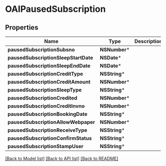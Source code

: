 # OAIPausedSubscription

## Properties
Name | Type | Description | Notes
------------ | ------------- | ------------- | -------------
**pausedSubscriptionSubsno** | **NSNumber*** |  | 
**pausedSubscriptionSleepStartDate** | **NSDate*** |  | 
**pausedSubscriptionSleepEndDate** | **NSDate*** |  | 
**pausedSubscriptionCreditType** | **NSString*** |  | 
**pausedSubscriptionCreditAmount** | **NSNumber*** |  | 
**pausedSubscriptionSleepType** | **NSString*** |  | 
**pausedSubscriptionCredited** | **NSNumber*** |  | 
**pausedSubscriptionCreditInvno** | **NSNumber*** |  | 
**pausedSubscriptionBookingDate** | **NSString*** |  | 
**pausedSubscriptionAllowWebpaper** | **NSNumber*** |  | 
**pausedSubscriptionReceiveType** | **NSString*** |  | 
**pausedSubscriptionConfirmStatus** | **NSString*** |  | 
**pausedSubscriptionStampUser** | **NSString*** |  | 

[[Back to Model list]](../README.md#documentation-for-models) [[Back to API list]](../README.md#documentation-for-api-endpoints) [[Back to README]](../README.md)


